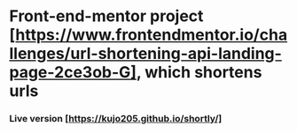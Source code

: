 # Front-end-mentor project [https://www.frontendmentor.io/challenges/url-shortening-api-landing-page-2ce3ob-G], which shortens urls

### Live version [https://kujo205.github.io/shortly/] 

